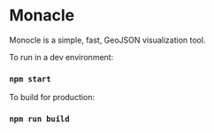 # Monacle

Monocle is a simple, fast, GeoJSON visualization tool.

To run in a dev environment:
### `npm start`


To build for production:
### `npm run build`
